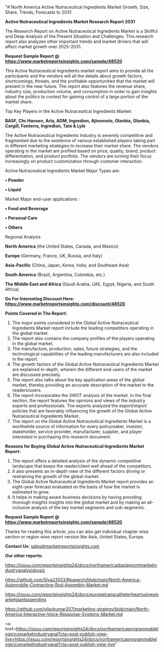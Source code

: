 "# North America Active Nutraceutical Ingredients Market Growth, Size, Share, Trends, Forecasts to 2031

<strong>Active Nutraceutical Ingredients Market Research Report 2031</strong>

The Research Report on Active Nutraceutical Ingredients Market is a Skillful and Deep Analysis of the Present Situation and Challenges. This research report also analyzes other important trends and market drivers that will affect market growth over 2025-2031.

<strong>Request Sample Report @ <a href=https://www.marketreportsinsights.com/sample/48520>https://www.marketreportsinsights.com/sample/48520</a></strong>

This Active Nutraceutical Ingredients market report aims to provide all the participants and the vendors will all the details about growth factors, shortcomings, threats, and the profitable opportunities that the market will present in the near future. The report also features the revenue share, industry size, production volume, and consumption in order to gain insights about the politics to contest for gaining control of a large portion of the market share.

Top Key Players in the Active Nutraceutical Ingredients Market:

<strong>BASF, Chr.Hansen, Arla, ADM, Ingredion, Ajinomoto, Glanbia, Glanbia, Cargill, Fonterra, Ingredion, Tate & Lyle</strong>

The Active Nutraceutical Ingredients Industry is severely competitive and fragmented due to the existence of various established players taking part in different marketing strategies to increase their market share. The vendors operating in the market are profiled based on price, quality, brand, product differentiation, and product portfolio. The vendors are turning their focus increasingly on product customization through customer interaction.

Active Nutraceutical Ingredients Market Major Types are:

<strong>•  Powder

•  Liquid</strong>

Market Major end-user applications :

<strong>•  Food and Beverage

•  Personal Care

•  Others</strong>

Regional Analysis

</u><strong><b>North America</b></strong> (the United States, Canada, and Mexico)

<strong><b>Europe </b></strong>(Germany, France, UK, Russia, and Italy)

<strong><b>Asia-Pacific</b></strong> (China, Japan, Korea, India, and Southeast Asia)

<strong><b>South America</b></strong> (Brazil, Argentina, Colombia, etc.)

<strong><b>The Middle East and Africa</b></strong> (Saudi Arabia, UAE, Egypt, Nigeria, and South Africa)

<strong>Go For Interesting Discount Here: <a href=https://www.marketreportsinsights.com/discount/48520>https://www.marketreportsinsights.com/discount/48520</a></strong>

<strong>Points Covered in The Report:</strong>
<ol>
  <li>The major points considered in the Global Active Nutraceutical Ingredients Market report include the leading competitors operating in the global market.</li>
  <li>The report also contains the company profiles of the players operating in the global market.</li>
  <li>The manufacture, production, sales, future strategies, and the technological capabilities of the leading manufacturers are also included in the report.</li>
  <li>The growth factors of the Global Active Nutraceutical Ingredients Market are explained in-depth, wherein the different end-users of the market are discussed precisely.</li>
  <li>The report also talks about the key application areas of the global market, thereby providing an accurate description of the market to the readers/users.</li>
  <li>The report incorporates the SWOT analysis of the market. In the final section, the report features the opinions and views of the industry experts and professionals. The experts analyzed the export/import policies that are favorably influencing the growth of the Global Active Nutraceutical Ingredients Market.</li>
  <li>The report on the Global Active Nutraceutical Ingredients Market is a worthwhile source of information for every policymaker, investor, stakeholder, service provider, manufacturer, supplier, and player interested in purchasing this research document.</li>
</ol>
<strong>Reasons for Buying Global Active Nutraceutical Ingredients Market Report:</strong>

<ol>
  <li>The report offers a detailed analysis of the dynamic competitive landscape that keeps the reader/client well ahead of the competitors.</li>
  <li>It also presents an in-depth view of the different factors driving or restraining the growth of the global market.</li>
  <li>The Global Active Nutraceutical Ingredients Market report provides an eight-year forecast evaluated on the basis of how the market is estimated to grow.</li>
  <li>It helps in making aware business decisions by having providing thorough insights insights into the global market and by making an all-inclusive analysis of the key market segments and sub-segments.</li>
</ol>
<strong>Request Sample Report @ <a href=https://www.marketreportsinsights.com/sample/48520>https://www.marketreportsinsights.com/sample/48520</a></strong>


Thanks for reading this article; you can also get individual chapter wise section or region wise report version like Asia, United States, Europe.

<strong>Contact Us:</strong>
sales@marketreportsinsights.com

<strong>Our other reports:</strong>

<a href=https://issuu.com/reportsinsights24/docs/northamericadisplayportmarketindustryanalysisbysiz>https://issuu.com/reportsinsights24/docs/northamericadisplayportmarketindustryanalysisbysiz</a>

<a href=https://github.com/Siya23553/Research/blob/main/North-America-Automobile-Connecting-Rod-Assembly-Market.md>https://github.com/Siya23553/Research/blob/main/North-America-Automobile-Connecting-Rod-Assembly-Market.md</a>

<a href=https://issuu.com/reportsinsights24/docs/europetranscatheterheartvalvesmarketgiantsspending>https://issuu.com/reportsinsights24/docs/europetranscatheterheartvalvesmarketgiantsspending</a>

<a href=https://github.com/vijaykumar207/marketing-strategy/blob/main/North-America-Interactive-Voice-Response-Systems-Market.md>https://github.com/vijaykumar207/marketing-strategy/blob/main/North-America-Interactive-Voice-Response-Systems-Market.md</a>

<a href=https://issuu.com/reportsinsights24/docs/northamericaprogrammablelogicicsmarketindustryanal?cta=post-publish-view-live>https://issuu.com/reportsinsights24/docs/northamericaprogrammablelogicicsmarketindustryanal?cta=post-publish-view-live</a>"
